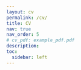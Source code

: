 ```yaml
---
layout: cv
permalink: /cv/
title: CV
nav: true
nav_order: 5
# cv_pdf: example_pdf.pdf
description: 
toc:
  sidebar: left
---
```

